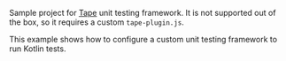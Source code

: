 Sample project for [Tape](ttps://github.com/substack/tape) unit testing framework.
It is not supported out of the box, so it requires a custom `tape-plugin.js`.

This example shows how to configure a custom unit testing framework to run Kotlin tests.
